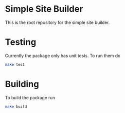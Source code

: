 # Simple Site Builder

This is the root repository for the simple site builder.

# Testing

Currently the package only has unit tests. To run them do
```bash
make test
```

# Building

To build the package run
```bash
make build
```